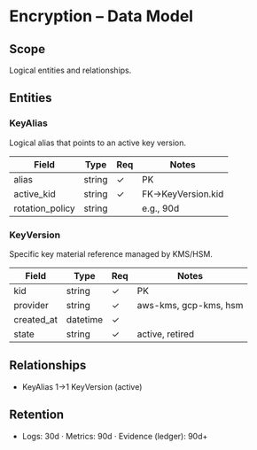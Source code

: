 # Encryption – Data Model

## Scope
Logical entities and relationships.

## Entities
### KeyAlias
Logical alias that points to an active key version.

| Field | Type | Req | Notes |
|------|------|-----|------|
| alias | string | ✓ | PK |
| active_kid | string | ✓ | FK→KeyVersion.kid |
| rotation_policy | string |  | e.g., 90d |

### KeyVersion
Specific key material reference managed by KMS/HSM.

| Field | Type | Req | Notes |
|------|------|-----|------|
| kid | string | ✓ | PK |
| provider | string | ✓ | aws-kms, gcp-kms, hsm |
| created_at | datetime | ✓ |  |
| state | string | ✓ | active, retired |

## Relationships
- KeyAlias 1→1 KeyVersion (active)

## Retention
- Logs: 30d · Metrics: 90d · Evidence (ledger): 90d+
